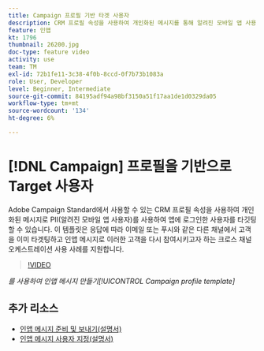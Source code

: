 ```yaml
---
title: Campaign 프로필 기반 타겟 사용자
description: CRM 프로필 속성을 사용하여 개인화된 메시지를 통해 알려진 모바일 앱 사용자를 타깃팅하는 방법을 알아봅니다.
feature: 인앱
kt: 1796
thumbnail: 26200.jpg
doc-type: feature video
activity: use
team: TM
exl-id: 72b1fe11-3c38-4f0b-8ccd-0f7b73b1083a
role: User, Developer
level: Beginner, Intermediate
source-git-commit: 84195adf94a98bf3150a51f17aa1de1d0329da05
workflow-type: tm+mt
source-wordcount: '134'
ht-degree: 6%

---
```


# [!DNL Campaign] 프로필을 기반으로 Target 사용자

Adobe Campaign Standard에서 사용할 수 있는 CRM 프로필 속성을 사용하여 개인화된 메시지로 PII(알려진 모바일 앱 사용자)를 사용하여 앱에 로그인한 사용자를 타깃팅할 수 있습니다. 이 템플릿은 응답에 따라 이메일 또는 푸시와 같은 다른 채널에서 고객을 이미 타겟팅하고 인앱 메시지로 이러한 고객을 다시 참여시키고자 하는 크로스 채널 오케스트레이션 사용 사례를 지원합니다.

>[!VIDEO](https://video.tv.adobe.com/v/26200?quality=12)

*를 사용하여 인앱 메시지 만들기[!UICONTROL Campaign profile template]*

## 추가 리소스

* [인앱 메시지 준비 및 보내기(설명서)](https://experienceleague.adobe.com/docs/campaign-standard/using/communication-channels/in-app-messaging/preparing-and-sending-an-in-app-message.html?lang=en)
* [인앱 메시지 사용자 지정(설명서)](https://experienceleague.adobe.com/docs/campaign-standard/using/communication-channels/in-app-messaging/customizing-an-in-app-message.html?lang=en)
